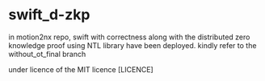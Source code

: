 # swift_d-zkp
in motion2nx repo, swift with correctness along with the distributed zero knowledge proof using NTL library have been deployed. 
kindly refer to the without_ot_final branch

under licence of the MIT licence [LICENCE]

